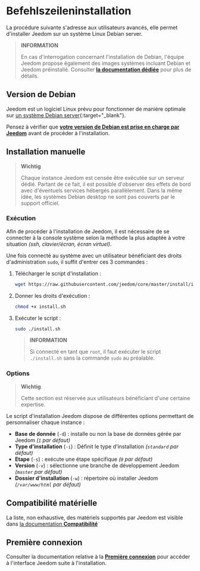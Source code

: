 # Befehlszeileninstallation

La procédure suivante s'adresse aux utilisateurs avancés, elle permet d'installer Jeedom sur un système Linux Debian server.

>**INFORMATION**
>
>En cas d'interrogation concernant l'installation de Debian, l'équipe Jeedom propose également des images systèmes incluant Debian et Jeedom préinstallé. Consulter [**la documentation dédiée**](../compatibility/#Images%20système%20officielles) pour plus de détails.

## Version de Debian

Jeedom est un logiciel Linux prévu pour fonctionner de manière optimale sur [un système Debian server](https://www.debian.org/){:target="_blank"}.

Pensez à vérifier que [**votre version de Debian est prise en charge par Jeedom**](../compatibility/#Debian) avant de procéder à l'installation.

## Installation manuelle

>**Wichtig**
>
>Chaque instance Jeedom est censée être exécutée sur un serveur dédié. Partant de ce fait, il est possible d'observer des effets de bord avec d'éventuels services hébergés parallèlement. Dans la même idée, les systèmes Debian desktop ne sont pas couverts par le support officiel.

### Exécution

Afin de procéder à l'installation de Jeedom, il est nécessaire de se connecter à la console système selon la méthode la plus adaptée à votre situation *(ssh, clavier/écran, écran virtuel)*.

Une fois connecté au système avec un utilisateur bénéficiant des droits d'administration `sudo`, il suffit d'entrer ces 3 commandes :

1. Télécharger le script d'installation :
    ```sh
    wget https://raw.githubusercontent.com/jeedom/core/master/install/install.sh
    ```

2. Donner les droits d'exécution :
    ```sh
    chmod +x install.sh
    ```

3. Exécuter le script :
    ```sh
    sudo ./install.sh
    ```
	>**INFORMATION**
	>
	>Si connecté en tant que `root`, il faut exécuter le script `./install.sh` sans la commande `sudo` au préalable.

### Options

>**Wichtig**
>
>Cette section est réservée aux utilisateurs bénéficiant d'une certaine expertise.

Le script d'installation Jeedom dispose de différentes options permettant de personnaliser chaque instance :

- **Base de donnée** (`-d`) : installe ou non la base de données gérée par Jeedom *(`1` par défaut)*
- **Type d'installation** (`-i`) : Définit le type d'installation *(`standard` par défaut)*
- **Etape** (`-s`) : exécute une étape spécifique *(`0` par défaut)*
- **Version** (`-v`) : sélectionne une branche de développement Jeedom *(`master` par défaut)*
- **Dossier d'installation** (`-w`) : répertoire où installer Jeedom *(`/var/www/html` par défaut)*

## Compatibilité matérielle

La liste, non exhaustive, des matériels supportés par Jeedom est visible dans [la documentation **Compatibilité**](../compatibility/#Matériels%20supportés)

## Première connexion

Consulter la documentation relative à la [**Première connexion**](../premiers-pas/#Première%20connexion) pour accéder à l'interface Jeedom suite à l'installation.
